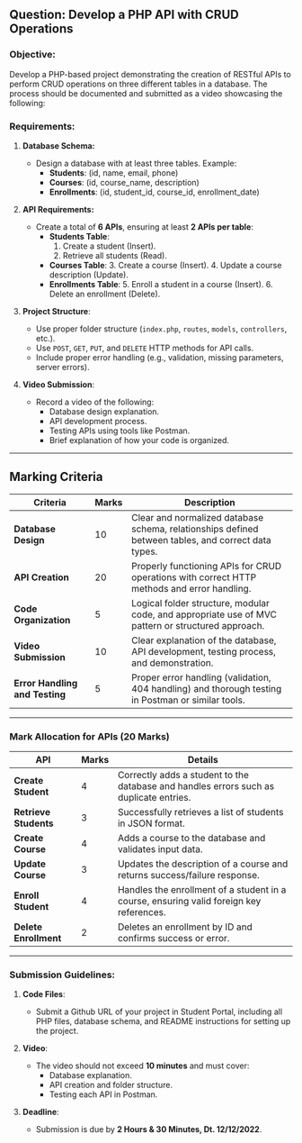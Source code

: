 
## **Question: Develop a PHP API with CRUD Operations**

### **Objective:**
Develop a PHP-based project demonstrating the creation of RESTful APIs to perform CRUD operations on three different tables in a database. The process should be documented and submitted as a video showcasing the following:

### **Requirements:**

1. **Database Schema:**
   - Design a database with at least three tables. Example:
     - **Students**: (id, name, email, phone)
     - **Courses**: (id, course_name, description)
     - **Enrollments**: (id, student_id, course_id, enrollment_date)

2. **API Requirements:**
   - Create a total of **6 APIs**, ensuring at least **2 APIs per table**:
     - **Students Table**:
       1. Create a student (Insert).
       2. Retrieve all students (Read).
     - **Courses Table**:
       3. Create a course (Insert).
       4. Update a course description (Update).
     - **Enrollments Table**:
       5. Enroll a student in a course (Insert).
       6. Delete an enrollment (Delete).

3. **Project Structure**:
   - Use proper folder structure (`index.php`, `routes`, `models`, `controllers`, etc.).
   - Use `POST`, `GET`, `PUT`, and `DELETE` HTTP methods for API calls.
   - Include proper error handling (e.g., validation, missing parameters, server errors).

4. **Video Submission**:
   - Record a video of the following:
     - Database design explanation.
     - API development process.
     - Testing APIs using tools like Postman.
     - Brief explanation of how your code is organized.

---

## **Marking Criteria**

| **Criteria**                 | **Marks** | **Description**                                                                                      |
|-------------------------------|-----------|------------------------------------------------------------------------------------------------------|
| **Database Design**           | 10        | Clear and normalized database schema, relationships defined between tables, and correct data types. |
| **API Creation**              | 20        | Properly functioning APIs for CRUD operations with correct HTTP methods and error handling.          |
| **Code Organization**         | 5         | Logical folder structure, modular code, and appropriate use of MVC pattern or structured approach.   |
| **Video Submission**          | 10        | Clear explanation of the database, API development, testing process, and demonstration.             |
| **Error Handling and Testing**| 5         | Proper error handling (validation, 404 handling) and thorough testing in Postman or similar tools.  |

---

### **Mark Allocation for APIs (20 Marks)**

| **API**                  | **Marks** | **Details**                                                                                          |
|--------------------------|-----------|------------------------------------------------------------------------------------------------------|
| **Create Student**       | 4         | Correctly adds a student to the database and handles errors such as duplicate entries.              |
| **Retrieve Students**    | 3         | Successfully retrieves a list of students in JSON format.                                           |
| **Create Course**        | 4         | Adds a course to the database and validates input data.                                             |
| **Update Course**        | 3         | Updates the description of a course and returns success/failure response.                           |
| **Enroll Student**       | 4         | Handles the enrollment of a student in a course, ensuring valid foreign key references.             |
| **Delete Enrollment**    | 2         | Deletes an enrollment by ID and confirms success or error.                                          |

---

### **Submission Guidelines:**
1. **Code Files**:
   - Submit a Github URL of your project in Student Portal, including all PHP files, database schema, and README instructions for setting up the project.
  

2. **Video**:
   - The video should not exceed **10 minutes** and must cover:
     - Database explanation.
     - API creation and folder structure.
     - Testing each API in Postman.

3. **Deadline**:
   - Submission is due by **2 Hours & 30 Minutes, Dt. 12/12/2022**.
